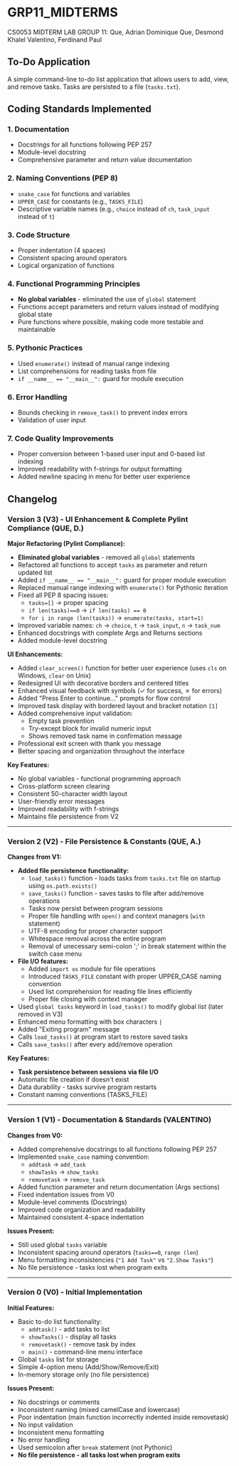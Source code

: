 # GRP11_MIDTERMS
CS0053 MIDTERM LAB
GROUP 11:
Que, Adrian Dominique
Que, Desmond Khalel
Valentino, Ferdinand Paul

## To-Do Application
A simple command-line to-do list application that allows users to add, view, and remove tasks. Tasks are persisted to a file (`tasks.txt`).

## Coding Standards Implemented

### 1. Documentation
- Docstrings for all functions following PEP 257
- Module-level docstring
- Comprehensive parameter and return value documentation

### 2. Naming Conventions (PEP 8)
- `snake_case` for functions and variables
- `UPPER_CASE` for constants (e.g., `TASKS_FILE`)
- Descriptive variable names (e.g., `choice` instead of `ch`, `task_input` instead of `t`)

### 3. Code Structure
- Proper indentation (4 spaces)
- Consistent spacing around operators
- Logical organization of functions

### 4. Functional Programming Principles
- **No global variables** - eliminated the use of `global` statement
- Functions accept parameters and return values instead of modifying global state
- Pure functions where possible, making code more testable and maintainable

### 5. Pythonic Practices
- Used `enumerate()` instead of manual range indexing
- List comprehensions for reading tasks from file
- `if __name__ == "__main__":` guard for module execution

### 6. Error Handling
- Bounds checking in `remove_task()` to prevent index errors
- Validation of user input

### 7. Code Quality Improvements
- Proper conversion between 1-based user input and 0-based list indexing
- Improved readability with f-strings for output formatting
- Added newline spacing in menu for better user experience

## Changelog

### Version 3 (V3) - UI Enhancement & Complete Pylint Compliance (QUE, D.)

**Major Refactoring (Pylint Compliance):**
- **Eliminated global variables** - removed all `global` statements
- Refactored all functions to accept `tasks` as parameter and return updated list
- Added `if __name__ == "__main__":` guard for proper module execution
- Replaced manual range indexing with `enumerate()` for Pythonic iteration
- Fixed all PEP 8 spacing issues:
  - `tasks=[]` → proper spacing
  - `if len(tasks)==0` → `if len(tasks) == 0`
  - `for i in range (len(tasks))` → `enumerate(tasks, start=1)`
- Improved variable names: `ch` → `choice`, `t` → `task_input`, `n` → `task_num`
- Enhanced docstrings with complete Args and Returns sections
- Added module-level docstring

**UI Enhancements:**
- Added `clear_screen()` function for better user experience (uses `cls` on Windows, `clear` on Unix)
- Redesigned UI with decorative borders and centered titles
- Enhanced visual feedback with symbols (✓ for success, ✗ for errors)
- Added "Press Enter to continue..." prompts for flow control
- Improved task display with bordered layout and bracket notation `[1]`
- Added comprehensive input validation:
  - Empty task prevention
  - Try-except block for invalid numeric input
  - Shows removed task name in confirmation message
- Professional exit screen with thank you message
- Better spacing and organization throughout the interface

**Key Features:**
- No global variables - functional programming approach
- Cross-platform screen clearing
- Consistent 50-character width layout
- User-friendly error messages
- Improved readability with f-strings
- Maintains file persistence from V2

---

### Version 2 (V2) - File Persistence & Constants (QUE, A.)

**Changes from V1:**
- **Added file persistence functionality:**
  - `load_tasks()` function - loads tasks from `tasks.txt` file on startup using `os.path.exists()`
  - `save_tasks()` function - saves tasks to file after add/remove operations
  - Tasks now persist between program sessions
  - Proper file handling with `open()` and context managers (`with` statement)
  - UTF-8 encoding for proper character support
  - Whitespace removal across the entire program
  - Removal of unecessary semi-colon ';' in break statement within the switch case menu
- **File I/O features:**
  - Added `import os` module for file operations
  - Introduced `TASKS_FILE` constant with proper UPPER_CASE naming convention
  - Used list comprehension for reading file lines efficiently
  - Proper file closing with context manager
- Used `global tasks` keyword in `load_tasks()` to modify global list (later removed in V3)
- Enhanced menu formatting with box characters `|`
- Added "Exiting program" message
- Calls `load_tasks()` at program start to restore saved tasks
- Calls `save_tasks()` after every add/remove operation

**Key Features:**
- **Task persistence between sessions via file I/O**
- Automatic file creation if doesn't exist
- Data durability - tasks survive program restarts
- Constant naming conventions (TASKS_FILE)

---

### Version 1 (V1) - Documentation & Standards (VALENTINO)

**Changes from V0:**
- Added comprehensive docstrings to all functions following PEP 257
- Implemented `snake_case` naming convention:
  - `addtask` → `add_task`
  - `showTasks` → `show_tasks`
  - `removetask` → `remove_task`
- Added function parameter and return documentation (Args sections)
- Fixed indentation issues from V0
- Module-level comments (Docstrings)
- Improved code organization and readability
- Maintained consistent 4-space indentation

**Issues Present:**
- Still used global `tasks` variable
- Inconsistent spacing around operators (`tasks==0`, `range (len`)
- Menu formatting inconsistencies (`"1 Add Task"` vs `"2.Show Tasks"`)
- No file persistence - tasks lost when program exits

---

### Version 0 (V0) - Initial Implementation

**Initial Features:**
- Basic to-do list functionality:
  - `addtask()` - add tasks to list
  - `showTasks()` - display all tasks
  - `removetask()` - remove task by index
  - `main()` - command-line menu interface
- Global `tasks` list for storage
- Simple 4-option menu (Add/Show/Remove/Exit)
- In-memory storage only (no file persistence)

**Issues Present:**
- No docstrings or comments
- Inconsistent naming (mixed camelCase and lowercase)
- Poor indentation (main function incorrectly indented inside removetask)
- No input validation
- Inconsistent menu formatting
- No error handling
- Used semicolon after `break` statement (not Pythonic)
- **No file persistence - all tasks lost when program exits**

